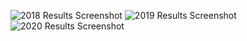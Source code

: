 ![2018 Results Screenshot](https://user-images.githubusercontent.com/105765221/178123680-7bd1d161-3806-4f54-be85-1eff8d7f28fe.png)
![2019 Results Screenshot](https://user-images.githubusercontent.com/105765221/178123685-ef1c2933-cd23-4dec-aaa4-bb51831256a4.png)
![2020 Results Screenshot](https://user-images.githubusercontent.com/105765221/178123687-90a8df3d-6137-4f8f-a8f9-e92667aa8462.png)
